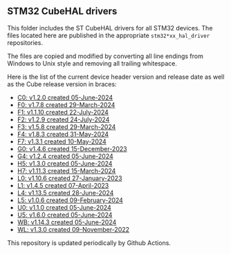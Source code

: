 ## STM32 CubeHAL drivers

This folder includes the ST CubeHAL drivers for all STM32 devices. The files
located here are published in the appropriate `stm32*xx_hal_driver` repositories.

The files are copied and modified by converting all line endings from Windows to
Unix style and removing all trailing whitespace.

Here is the list of the current device header version and release date as well
as the Cube release version in braces:

- [C0: v1.2.0 created 05-June-2024](https://github.com/STMicroelectronics/stm32c0xx_hal_driver)
- [F0: v1.7.8 created 29-March-2024](https://github.com/STMicroelectronics/stm32f0xx_hal_driver)
- [F1: v1.1.10 created 22-July-2024](https://github.com/STMicroelectronics/stm32f1xx_hal_driver)
- [F2: v1.2.9 created 24-July-2024](https://github.com/STMicroelectronics/stm32f2xx_hal_driver)
- [F3: v1.5.8 created 29-March-2024](https://github.com/STMicroelectronics/stm32f3xx_hal_driver)
- [F4: v1.8.3 created 31-May-2024](https://github.com/STMicroelectronics/stm32f4xx_hal_driver)
- [F7: v1.3.1 created 10-May-2024](https://github.com/STMicroelectronics/stm32f7xx_hal_driver)
- [G0: v1.4.6 created 15-December-2023](https://github.com/STMicroelectronics/stm32g0xx_hal_driver)
- [G4: v1.2.4 created 05-June-2024](https://github.com/STMicroelectronics/stm32g4xx_hal_driver)
- [H5: v1.3.0 created 05-June-2024](https://github.com/STMicroelectronics/stm32h5xx_hal_driver)
- [H7: v1.11.3 created 15-March-2024](https://github.com/STMicroelectronics/stm32h7xx_hal_driver)
- [L0: v1.10.6 created 27-January-2023](https://github.com/STMicroelectronics/stm32l0xx_hal_driver)
- [L1: v1.4.5 created 07-April-2023](https://github.com/STMicroelectronics/stm32l1xx_hal_driver)
- [L4: v1.13.5 created 28-June-2024](https://github.com/STMicroelectronics/stm32l4xx_hal_driver)
- [L5: v1.0.6 created 09-February-2024](https://github.com/STMicroelectronics/stm32l5xx_hal_driver)
- [U0: v1.1.0 created 05-June-2024](https://github.com/STMicroelectronics/stm32u0xx_hal_driver)
- [U5: v1.6.0 created 05-June-2024](https://github.com/STMicroelectronics/stm32u5xx_hal_driver)
- [WB: v1.14.3 created 05-June-2024](https://github.com/STMicroelectronics/stm32wbxx_hal_driver)
- [WL: v1.3.0 created 09-November-2022](https://github.com/STMicroelectronics/stm32wlxx_hal_driver)

This repository is updated periodically by Github Actions.
